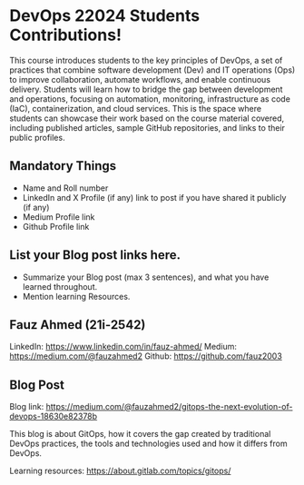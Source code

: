 # DevOps 22024 Students Contributions! 

This course introduces students to the key principles of DevOps, a set of practices that combine software development (Dev) and IT operations (Ops) to improve collaboration, automate workflows, and enable continuous delivery. Students will learn how to bridge the gap between development and operations, focusing on automation, monitoring, infrastructure as code (IaC), containerization, and cloud services. This is the space where students can showcase their work based on the course material covered, including published articles, sample GitHub repositories, and links to their public profiles.

## Mandatory Things
- Name and Roll number
- LinkedIn and X Profile (if any) link to post if you have shared it publicly (if any)
- Medium Profile link
- Github Profile link

## List your Blog post links here.
- Summarize your Blog post (max 3 sentences), and what you have learned throughout.
- Mention learning Resources. 

## Fauz Ahmed (21i-2542)

LinkedIn: https://www.linkedin.com/in/fauz-ahmed/
Medium: https://medium.com/@fauzahmed2
Github: https://github.com/fauz2003

## Blog Post
Blog link: https://medium.com/@fauzahmed2/gitops-the-next-evolution-of-devops-18630e82378b

This blog is about GitOps, how it covers the gap created by traditional DevOps practices, the tools and technologies used and how it differs from DevOps.

Learning resources: https://about.gitlab.com/topics/gitops/

